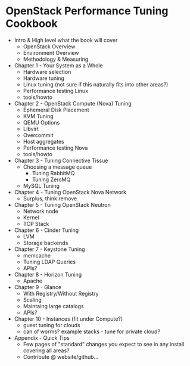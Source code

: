 # OpenStack Performance Tuning Cookbook

- Intro & High level what the book will cover
    - OpenStack Overview
    - Environment Overview
    - Methodology & Measuring
- Chapter 1 - Your System as a Whole
    + Hardware selection
    + Hardware tuning
    + Linux tuning
         (not sure if this naturally fits into other areas?)
    + Performance testing Linux
	* tools/howto
- Chapter 2 - OpenStack Compute (Nova) Tuning
    + Ephemeral Disk Placement
    + KVM Tuning
    + QEMU Options
    + Libvirt
    + Overcommit
    + Host aggregates
    + Performance testing Nova
	* tools/howto
- Chapter 3 - Tuning Connective Tissue
    + Choosing a message queue
        * Tuning RabbitMQ
        * Tuning ZeroMQ
    + MySQL Tuning
- Chapter 4 - Tuning OpenStack Nova Network
    + Surplus, think remove.
- Chapter 5 - Tuning OpenStack Neutron
    + Network node
    + Kernel
    + TCP Stack
- Chapter 6 - Cinder Tuning
    + LVM
    + Storage backends
- Chapter 7 - Keystone Tuning
    + memcache
    + Tuning LDAP Queries
    + APIs?
- Chapter 8 - Horizon Tuning
    + Apache
- Chapter 9 - Glance
    + With Registry/Without Registry
    + Scaling
    + Maintaing large catalogs
    + APIs?
- Chapter 10 - Instances (fit under Compute?)
    + guest tuning for clouds
    + can of worms? example stacks - tune for private cloud?
- Appendix - Quick Tips
    + Few pages of "standard" changes you expect to see in any install covering all areas?
    + Contribute @ website/github...
